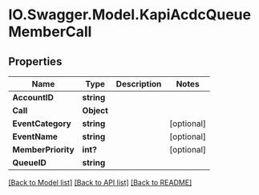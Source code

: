 # IO.Swagger.Model.KapiAcdcQueueMemberCall
## Properties

Name | Type | Description | Notes
------------ | ------------- | ------------- | -------------
**AccountID** | **string** |  | 
**Call** | **Object** |  | 
**EventCategory** | **string** |  | [optional] 
**EventName** | **string** |  | [optional] 
**MemberPriority** | **int?** |  | [optional] 
**QueueID** | **string** |  | 

[[Back to Model list]](../README.md#documentation-for-models) [[Back to API list]](../README.md#documentation-for-api-endpoints) [[Back to README]](../README.md)

